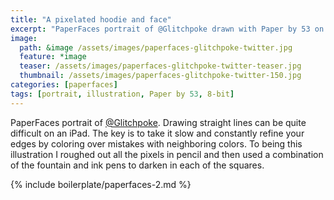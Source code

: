 ```yaml
---
title: "A pixelated hoodie and face"
excerpt: "PaperFaces portrait of @Glitchpoke drawn with Paper by 53 on an iPad."
image: 
  path: &image /assets/images/paperfaces-glitchpoke-twitter.jpg 
  feature: *image
  teaser: /assets/images/paperfaces-glitchpoke-twitter-teaser.jpg
  thumbnail: /assets/images/paperfaces-glitchpoke-twitter-150.jpg
categories: [paperfaces]
tags: [portrait, illustration, Paper by 53, 8-bit]
---
```


PaperFaces portrait of [@Glitchpoke](https://twitter.com/Glitchpoke). Drawing straight lines can be quite difficult on an iPad. The key is to take it slow and constantly refine your edges by coloring over mistakes with neighboring colors. To being this illustration I roughed out all the pixels in pencil and then used a combination of the fountain and ink pens to darken in each of the squares.

{% include boilerplate/paperfaces-2.md %}
